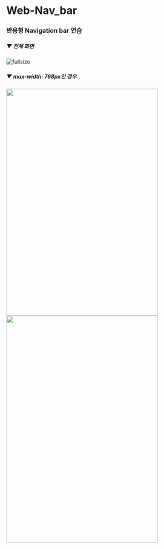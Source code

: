 # Web-Nav_bar
### 반응형 Navigation bar 연습

##### ▼ 전체 화면
![fullsize](https://user-images.githubusercontent.com/68770864/173415477-1f431098-7d32-4eea-8a70-758ae997dddd.PNG)

##### ▼ max-width: 768px인 경우
<p align="left">
    <img src="https://user-images.githubusercontent.com/68770864/173413597-5403936c-b5a1-42fa-82d0-4668b3cc60d6.PNG" width="400" height="600"/>
    <img src="https://user-images.githubusercontent.com/68770864/173413611-4eb924f1-ecbf-41f0-be39-5afe5ced3fc3.png" width="400" height="600"/>
</p>
